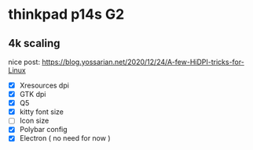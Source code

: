 # thinkpad p14s G2

## 4k scaling

nice post: https://blog.yossarian.net/2020/12/24/A-few-HiDPI-tricks-for-Linux

- [x] Xresources dpi 
- [x] GTK dpi
- [x] Q5 
- [x] kitty font size
- [ ] Icon size
- [x] Polybar config
- [x] Electron ( no need for now )
